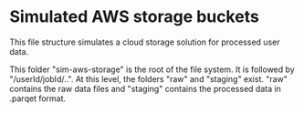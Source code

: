 # Simulated AWS storage buckets
This file structure simulates a cloud storage solution for processed user data.

This folder "sim-aws-storage" is the root of the file system. It is followed by "/userId/jobId/..". At this level, the folders "raw" and "staging" exist. "raw" contains the raw data files and "staging" contains the processed data in .parqet format.